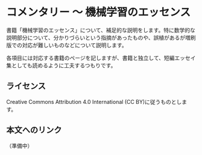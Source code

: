 # コメンタリー 〜 機械学習のエッセンス

書籍「機械学習のエッセンス」について、補足的な説明をします。特に数学的な説明部分について、分かりづらいという指摘があったものや、誤植があるが増刷版での対応が難しいものなどについて説明します。

各項目には対応する書籍のページを記しますが、書籍と独立して、短編エッセイ集としても読めるように工夫するつもりです。

## ライセンス

Creative Commons Attribution 4.0 International (CC BY)に従うものとします。

## 本文へのリンク
（準備中）
